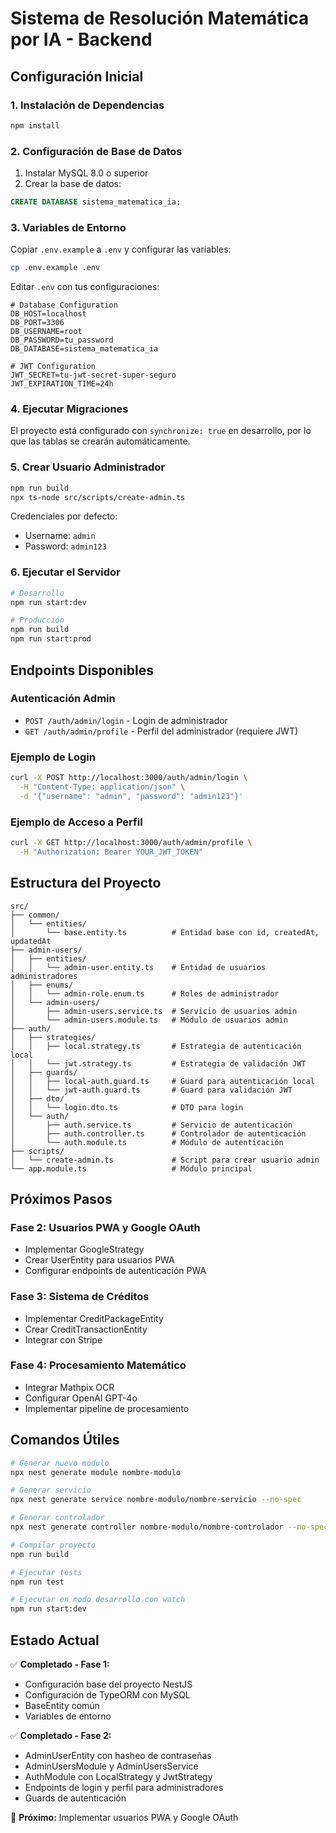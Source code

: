 # Sistema de Resolución Matemática por IA - Backend

## Configuración Inicial

### 1. Instalación de Dependencias
```bash
npm install
```

### 2. Configuración de Base de Datos
1. Instalar MySQL 8.0 o superior
2. Crear la base de datos:
```sql
CREATE DATABASE sistema_matematica_ia;
```

### 3. Variables de Entorno
Copiar `.env.example` a `.env` y configurar las variables:
```bash
cp .env.example .env
```

Editar `.env` con tus configuraciones:
```env
# Database Configuration
DB_HOST=localhost
DB_PORT=3306
DB_USERNAME=root
DB_PASSWORD=tu_password
DB_DATABASE=sistema_matematica_ia

# JWT Configuration
JWT_SECRET=tu-jwt-secret-super-seguro
JWT_EXPIRATION_TIME=24h
```

### 4. Ejecutar Migraciones
El proyecto está configurado con `synchronize: true` en desarrollo, por lo que las tablas se crearán automáticamente.

### 5. Crear Usuario Administrador
```bash
npm run build
npx ts-node src/scripts/create-admin.ts
```

Credenciales por defecto:
- Username: `admin`
- Password: `admin123`

### 6. Ejecutar el Servidor
```bash
# Desarrollo
npm run start:dev

# Producción
npm run build
npm run start:prod
```

## Endpoints Disponibles

### Autenticación Admin
- `POST /auth/admin/login` - Login de administrador
- `GET /auth/admin/profile` - Perfil del administrador (requiere JWT)

### Ejemplo de Login
```bash
curl -X POST http://localhost:3000/auth/admin/login \
  -H "Content-Type: application/json" \
  -d '{"username": "admin", "password": "admin123"}'
```

### Ejemplo de Acceso a Perfil
```bash
curl -X GET http://localhost:3000/auth/admin/profile \
  -H "Authorization: Bearer YOUR_JWT_TOKEN"
```

## Estructura del Proyecto

```
src/
├── common/
│   └── entities/
│       └── base.entity.ts          # Entidad base con id, createdAt, updatedAt
├── admin-users/
│   ├── entities/
│   │   └── admin-user.entity.ts    # Entidad de usuarios administradores
│   ├── enums/
│   │   └── admin-role.enum.ts      # Roles de administrador
│   └── admin-users/
│       ├── admin-users.service.ts  # Servicio de usuarios admin
│       └── admin-users.module.ts   # Módulo de usuarios admin
├── auth/
│   ├── strategies/
│   │   ├── local.strategy.ts       # Estrategia de autenticación local
│   │   └── jwt.strategy.ts         # Estrategia de validación JWT
│   ├── guards/
│   │   ├── local-auth.guard.ts     # Guard para autenticación local
│   │   └── jwt-auth.guard.ts       # Guard para validación JWT
│   ├── dto/
│   │   └── login.dto.ts            # DTO para login
│   └── auth/
│       ├── auth.service.ts         # Servicio de autenticación
│       ├── auth.controller.ts      # Controlador de autenticación
│       └── auth.module.ts          # Módulo de autenticación
├── scripts/
│   └── create-admin.ts             # Script para crear usuario admin
└── app.module.ts                   # Módulo principal
```

## Próximos Pasos

### Fase 2: Usuarios PWA y Google OAuth
- Implementar GoogleStrategy
- Crear UserEntity para usuarios PWA
- Configurar endpoints de autenticación PWA

### Fase 3: Sistema de Créditos
- Implementar CreditPackageEntity
- Crear CreditTransactionEntity
- Integrar con Stripe

### Fase 4: Procesamiento Matemático
- Integrar Mathpix OCR
- Configurar OpenAI GPT-4o
- Implementar pipeline de procesamiento

## Comandos Útiles

```bash
# Generar nuevo módulo
npx nest generate module nombre-modulo

# Generar servicio
npx nest generate service nombre-modulo/nombre-servicio --no-spec

# Generar controlador
npx nest generate controller nombre-modulo/nombre-controlador --no-spec

# Compilar proyecto
npm run build

# Ejecutar tests
npm run test

# Ejecutar en modo desarrollo con watch
npm run start:dev
```

## Estado Actual

✅ **Completado - Fase 1:**
- Configuración base del proyecto NestJS
- Configuración de TypeORM con MySQL
- BaseEntity común
- Variables de entorno

✅ **Completado - Fase 2:**
- AdminUserEntity con hasheo de contraseñas
- AdminUsersModule y AdminUsersService
- AuthModule con LocalStrategy y JwtStrategy
- Endpoints de login y perfil para administradores
- Guards de autenticación

🔄 **Próximo:** Implementar usuarios PWA y Google OAuth